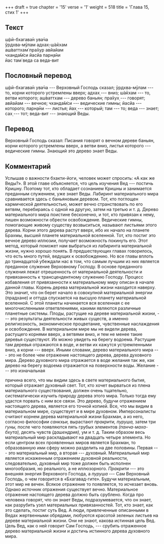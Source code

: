 +++
draft = true
chapter = '15'
verse = '1'
weight = 518
title = 'Глава 15, стих 1'
+++
## Текст

ш́рӣ-бхагава̄н ува̄ча  
ӯрдхва-мӯлам адхах̣-ш́а̄кхам  
аш́ваттхам̇ пра̄хур авйайам  
чханда̄м̇си йасйа парн̣а̄ни  
йас там̇ веда са веда-вит

## Пословный перевод

ш́рӣ-бхагава̄н ува̄ча --- Верховный Господь сказал; ӯрдхва-мӯлам --- то,
корни которого устремлены вверх; адхах̣ --- вниз; ш́а̄кхам --- то, ветви
которого; аш́ваттхам --- дерево баньян; пра̄хух̣ --- говорят; авйайам ---
вечное; чханда̄м̇си --- ведические гимны; йасйа --- которого; парн̣а̄ни ---
листья; йах̣ --- который; там --- то; веда --- знает; сах̣ --- тот;
веда-вит --- знающий Веды.

## Перевод

Верховный Господь сказал: Писания говорят о вечном дереве баньян, корни
которого устремлены вверх, а ветви вниз, листья которого --- ведические
гимны. Знающий это дерево знает Веды.

## Комментарий

Услышав о важности бхакти-йоги, человек может спросить: «А как же
Веды?». В этой главе объясняется, что цель изучения Вед --- постичь
Кришну. Поэтому тот, кто обладает сознанием Кришны и занимается
преданным служением, уже знает Веды. Лабиринт материального мира
сравнивается здесь с баньяновым деревом. Тот, кто поглощен кармической
деятельностью, может вечно странствовать по его ветвям, перебираясь с
одной на другую, затем на третью и т. д. Дерево материального мира
поистине бесконечно, и тот, кто привязан к нему, лишен возможности
обрести освобождение. Ведические гимны, помогающие живому существу
возвыситься, называют листьями этого дерева. Корни этого дерева растут
вверх, ибо их начало на планете Брахмы, высшей планете материальной
вселенной. Тот, кто постиг это вечное дерево иллюзии, получает
возможность покинуть его. Этот метод, который поможет нам выбраться из
лабиринта материальной жизни, нужно хорошо понять. В предшествующих
главах говорилось, что есть много путей, ведущих к освобождению. Но все
главы вплоть до тринадцатой убеждали нас в том, что самым лучшим из них
является преданное служение Верховному Господу. В основе преданного
служения лежат отрешенность от материальной деятельности и привязанность
к трансцендентному служению Господу. Процесс избавления от привязанности
к материальному миру описан в начале данной главы. Корень дерева
материальной жизни находится наверху. Это значит, что он берет начало в
совокупной материальной энергии (прадхане) и оттуда спускается на высшую
планету материальной вселенной. С этой планеты начинается вся вселенная
с ее многочисленными ответвлениями, какими являются различные планетные
системы. Плоды, растущие на дереве материальной жизни, --- это
результаты деятельности живых существ, а именно религиозность,
экономическое процветание, чувственные наслаждения и освобождение. В
материальном мире мы не видели дерева, растущего корнями вверх, а
ветвями вниз, и тем не менее такие деревья существуют. Их можно увидеть
на берегу водоема. Растущие там деревья отражаются в воде, и ветви их
кажутся устремленными вниз, а корни --- вверх. Иными словами, дерево
материального мира --- это не более чем отражение настоящего дерева,
дерева духовного мира. Дерево духовного мира отражается в воде желания
так же, как дерево на берегу водоема отражается на поверхности воды.
Желание --- это изначальная

причина всего, что мы видим здесь в свете материального бытия, который
отражает духовный свет. Тот, кто хочет вырваться из плена материального
существования, должен очень тщательно, систематически изучить природу
дерева этого мира. Только тогда ему удастся порвать с ним все связи. Это
дерево, будучи отражением настоящего дерева, является его точной копией.
Все, что мы видим в материальном мире, существует и в мире духовном.
Имперсоналисты считают корнем дерева материальной жизни Брахман, а из
него, согласно философии *санкхьи,* вырастают *пракрити, пуруша,* затем
три *гуны,* после чего появляются пять грубых элементов
*(панча-маха-бхута),* десять чувств *(дашендрия),* ум и т. д. Таким
образом весь материальный мир раскладывают на двадцать четыре элемента.
Но если центром всех проявленных миров является Брахман, то образованную
ими сферу можно разделить на две половины. Первая --- это материальный
мир, а вторая --- духовный. Материальный мир является искаженным
отражением духовной реальности, следовательно, духовный мир тоже должен
быть исполнен многообразия, но реального, а не иллюзорного. *Пракрити*
--- это внешняя энергия Верховного Господа, а *пуруша* --- Сам Верховный
Господь, о чем говорится в «Бхагавад-гите». Будучи материальным, этот
мир не вечен. Всякое отражение то появляется, то исчезает вновь. Однако
источник отражения существует вечно. Материальное отражение настоящего
дерева должно быть срублено. Когда про человека говорят, что он знает
Веды, подразумевается, что он знает, как разрубить узел материальных
привязанностей. Тот, кто знает, как это сделать, постиг суть Вед. А
люди, привлеченные описанными в Ведах жертвенными обрядами, любуются
красотой зеленых листьев на дереве материальной жизни. Они не знают,
какова истинная цель Вед. Цель Вед, как о ней говорит Сам Господь, ---
срубить отраженное дерево материальной жизни и достичь истинного дерева
духовного мира.
